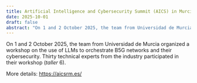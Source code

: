 ```yaml
---
title: Artificial Intelligence and Cybersecurity Summit (AICS) in Murcia
date: 2025-10-01
draft: false
abstract: "On 1 and 2 October 2025, the team from Universidad de Murcia organized a workshop on the use of LLMs to orchestrate B5G networks and their cybersecurity. Thirty technical experts from the industry participated in their workshop (*taller* 6)."
---
```


On 1 and 2 October 2025, the team from Universidad de Murcia organized a workshop on the use of LLMs to orchestrate B5G networks and their cybersecurity. Thirty technical experts from the industry participated in their workshop (*taller* 6).

More details:  https://aicsrm.es/


<!--more-->

